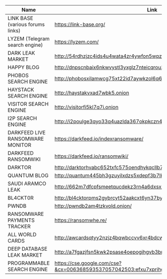 |Name|Link|
| ------ | ------ |
|LINK BASE (various forums links)|https://link-base.org/|
|LYZEM (Telegram search engine)|https://lyzem.com/|
|DARK LEAK MARKET|http://54rdhzjzc4ids4u4wata4zr4ywfon5wpz2ml4q3avelgadpvmdal2vqd.onion/|
|HAPPY BLOG|http://dnpscnbaix6nkwvystl3yxglz7nteicqrou3t75tpcc5532cztc46qyd.onion/|
|PHOBOS SEARCH ENGINE|http://phobosxilamwcg75xt22id7aywkzol6q6rfl2flipcqoc4e4ahima5id.onion|
|HAYSTACK SEARCH ENGINE|http://haystakvxad7wbk5.onion|
|VISITOR SEARCH ENGINE|http://visitorfi5kl7q7i.onion|
|I2P SEARCH ENGINE|http://i2poulge3qyo33q4uazlda367okpkczn4rno2vjfetawoghciae6ygad.onion/|
|DARKFEED LIVE RANSOMWARE MONITOR|https://darkfeed.io/indexransomware/|
|DARKFEED RANSOMWIKI|https://darkfeed.io/ransomwiki/|
|DARKTOR|http://darktorhvabc652txfc575oendhykqcllb7bh7jhhsjduocdlyzdbmqd.onion/|
|QUANTUM BLOG|http://quantum445bh3gzuyilxdzs5xdepf3b7lkcupswvkryf3n7hgzpxebid.onion|
|SAUDI ARAMCO LEAK|http://662m7dfcpfsmeetqucdekz3rn4a6dxsxbdjwd6iz3rwnogjsj7i3hxad.onion/|
|BL4CKT0R|http://bl4cktorpms2gybrcyt52aakcxt6yn37byb65uama5cimhifcscnqkid.onion/|
|PWNDB|http://pwndb2am4tzkvold.onion/|
|RANSOMWARE PAYMENTS TRACKER| https://ransomwhe.re/|
|ALL WORLD CARDS| http://awcardsqtyy2nzjz4bqwbccvv6xr4bdcwcgfyewd7gsx5mhh63c2lsad.onion/|
|DEEP DATABASE LEAK MARKET| http://a7fgazjfsn5kwk2psase4oepogihgvb3bm4enomnyfg52dwghdymeyqd.onion/|
|PROGRAMMABLE SEARCH ENGINE|https://cse.google.com/cse?&cx=006368593537057042503:efxu7xprihg#gsc.tab=0|
